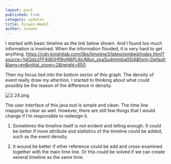```yaml
---
layout: post
published: true
category: updates
title: Xinwen-Week3
author: xinwen
---
```

I started with basic timeline as the link below shown. And I found too much information is involved. When the information flooded, it is very hard to get anything. 
https://cdn.knightlab.com/libs/timeline3/latest/embed/index.html?source=1jdQdzzFF4t8GHf9iyN6PLlbUMqn_zpaSudmlmba0SjA&font=Default&lang=en&initial_zoom=2&height=650

Then my focus lied into the bottom sector of this graph. The density of event really draw my attention. I started to thinking about what could possibly be the reason of the difference in density. 

![2.24.png]({{site.baseurl}}/assets/2.24.png)

The user interface of this java tool is simple and clean. The time line mapping is clear as well.  However, there are still few things that I would change if I’m responsible to redesign it. 

1. Sometimes the timeline itself is not evident and telling enough. It could be better if more attribute and statistics of the timeline could be added, such as the event density.

2. It wound be better if other reference could be add and cross-examined together with the main time line. Or this could be solved if we can create several timeline as the same time.